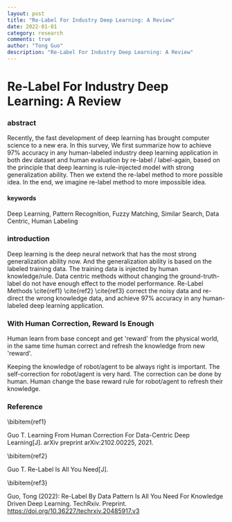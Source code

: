 ```yaml
---
layout: post
title: "Re-Label For Industry Deep Learning: A Review"
date: 2022-01-01
category: research
comments: true
author: "Tong Guo"
description: "Re-Label For Industry Deep Learning: A Review"
---
```



# Re-Label For Industry Deep Learning: A Review

### abstract
Recently, the fast development of deep learning has brought computer science to a new era. 
In this survey, We first summarize how to achieve 97% accuracy in any human-labeled industry deep learning application in both dev dataset and human evaluation by re-label / label-again, 
based on the principle that deep learning is rule-injected model with strong generalization ability. 
Then we extend the re-label method to more possible idea.
In the end, we imagine re-label method to more impossible idea.

#### keywords

Deep Learning, Pattern Recognition, Fuzzy Matching, Similar Search, Data Centric, Human Labeling

### introduction

Deep learning is the deep neural network that has the most strong generalization ability now. 
And the generalization ability is based on the labeled training data. The training data is injected by human knowledge/rule.
Data centric methods without changing the ground-truth-label do not have enough effect to the model performance.
Re-Label Methods \cite{ref1} \cite{ref2} \cite{ref3} correct the noisy data and re-direct the wrong knowledge data,
and achieve 97% accuracy in any human-labeled deep learning application. 

### With Human Correction, Reward Is Enough 

Human learn from base concept and get 'reward' from the physical world, 
in the same time human correct and refresh the knowledge from new 'reward'.

Keeping the knowledge of robot/agent to be always right is important. 
The self-correction for robot/agent is very hard.
The correction can be done by human. 
Human change the base reward rule for robot/agent to refresh their knowledge. 



### Reference

\bibitem{ref1}

Guo T. Learning From Human Correction For Data-Centric Deep Learning[J]. arXiv preprint arXiv:2102.00225, 2021.

\bibitem{ref2}

Guo T. Re-Label Is All You Need[J].

\bibitem{ref3}

Guo, Tong (2022): Re-Label By Data Pattern Is All You Need For Knowledge Driven Deep Learning. TechRxiv. Preprint. https://doi.org/10.36227/techrxiv.20485917.v3 
